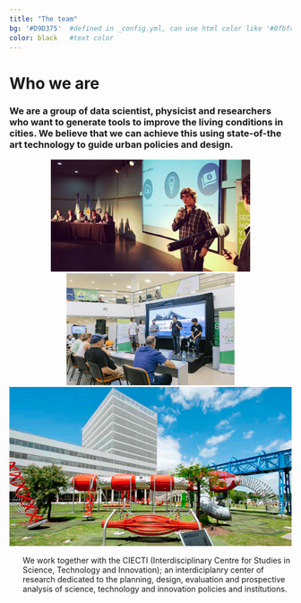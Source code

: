```yaml
---
title: "The team"
bg: '#D9D375'  #defined in _config.yml, can use html color like '#0fbfcf'
color: black   #text color
---
```


# **Who we are**

### We are a group of data scientist, physicist and researchers who want to generate tools to improve the living conditions in cities. We believe that we can achieve this using state-of-the art technology to guide urban policies and design.

<center>
  <img src=" /img/Fede.jpeg" alt="CIECTI - Polo Científico Tecnológico" style="height: 200px;"/>
  <img src=" /img/Hackathon.jpeg" alt="CIECTI - Polo Científico Tecnológico" style="height: 200px;"/>
</center>

<!---
* Team.
* Pictures.
* Some info about the institute.
--->


<div class="post-container">                    
    <div class="post-thumb_right"><img src=" /img/polo.jpg" alt="pollution"/></div>
    <div class="post-content_right">            
    <ul>
    We work together with the CIECTI (Interdisciplinary Centre for Studies in Science, Technology and Innovation); an interdiciplanry center of research dedicated to the planning, design, evaluation and prospective analysis of science, technology and innovation policies and institutions.
    </ul>
   </div>
</div>
